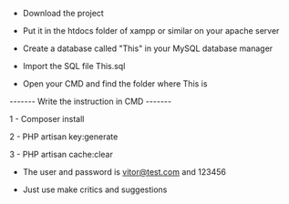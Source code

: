 - Download the project

- Put it in the htdocs folder of xampp or similar on your apache server

- Create a database called "This" in your MySQL database manager

- Import the SQL file This.sql

- Open your CMD and find the folder where This is

------- Write the instruction in CMD -------

1 - Composer install

2 - PHP artisan key:generate 

3 - PHP artisan cache:clear

- The user and password is vitor@test.com and 123456 

- Just use make critics and suggestions 



